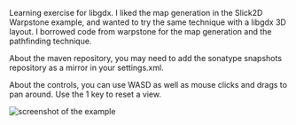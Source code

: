Learning exercise for libgdx.  I liked the map generation in the Slick2D Warpstone example, and wanted to try the same technique with a libgdx 3D layout.
I borrowed code from warpstone for the map generation and the pathfinding technique.

About the maven repository, you may need to add the sonatype snapshots repository as a mirror in your settings.xml.

About the controls, you can use WASD as well as mouse clicks and drags to pan around.  Use the 1 key to reset a view.

![screenshot of the example](https://raw.github.com/pantinor/warpstone-libgdx-mashup/master/warpstone-libdgx.png)